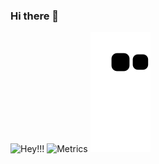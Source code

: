 ### Hi there 👋

![Hey!!!](https://media.giphy.com/media/M9gbBd9nbDrOTu1Mqx/giphy.gif)
![Metrics](https://github.com/Nageshbansal/Nageshbansal/blob/main/github-metrics.svg)
<img src="https://github.com/xtanion/xtanion/blob/output/github-contribution-grid-snake.svg">
<!--
**Nageshbansal/Nageshbansal** is a ✨ _special_ ✨ repository because its `README.md` (this file) appears on your GitHub profile.

Here are some ideas to get you started:

- 🔭 I’m currently working on ...
- 🌱 I’m currently learning ...
- 👯 I’m looking to collaborate on ...
- 🤔 I’m looking for help with ...
- 💬 Ask me about ...
- 📫 How to reach me: ...
- 😄 Pronouns: ...
- ⚡ Fun fact: ...
-->
